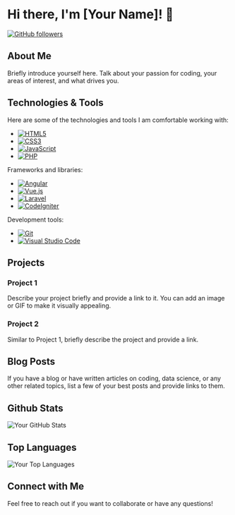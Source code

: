 # Hi there, I'm [Your Name]! 👋

[![GitHub followers](https://img.shields.io/github/followers/MrMojoRising777?label=Follow&style=social)](https://github.com/MrMojoRising777)

## About Me

Briefly introduce yourself here. Talk about your passion for coding, your areas of interest, and what drives you.

## Technologies & Tools

Here are some of the technologies and tools I am comfortable working with:

- <a target="_blank" rel="noopener noreferrer nofollow" href="https://img.shields.io/badge/html5-%23E34F26.svg?style=for-the-badge&amp;logo=html5&amp;logoColor=white"><img src="https://img.shields.io/badge/html5-%23E34F26.svg?style=for-the-badge&amp;logo=html5&amp;logoColor=white" alt="HTML5"></a>
- <a target="_blank" rel="noopener noreferrer nofollow" href="https://img.shields.io/badge/css3-%231572B6.svg?style=for-the-badge&amp;logo=css3&amp;logoColor=white"><img src="https://img.shields.io/badge/css3-%231572B6.svg?style=for-the-badge&amp;logo=css3&amp;logoColor=white" alt="CSS3"></a>
- <a target="_blank" rel="noopener noreferrer nofollow" href="https://img.shields.io/badge/javascript-%23323330.svg?style=for-the-badge&amp;logo=javascript&amp;logoColor=%23F7DF1E"><img src="https://img.shields.io/badge/javascript-%23323330.svg?style=for-the-badge&amp;logo=javascript&amp;logoColor=%23F7DF1E" alt="JavaScript"></a>
- <a target="_blank" rel="noopener noreferrer nofollow" href="https://img.shields.io/badge/php-%23777BB4.svg?style=for-the-badge&amp;logo=php&amp;logoColor=white"><img src="https://img.shields.io/badge/php-%23777BB4.svg?style=for-the-badge&amp;logo=php&amp;logoColor=white" alt="PHP"></a>

Frameworks and libraries:

- <a target="_blank" rel="noopener noreferrer nofollow" href="https://img.shields.io/badge/angular-%23DD0031.svg?style=for-the-badge&amp;logo=angular&amp;logoColor=white"><img src="https://img.shields.io/badge/angular-%23DD0031.svg?style=for-the-badge&amp;logo=angular&amp;logoColor=white" alt="Angular"></a>
- <a target="_blank" rel="noopener noreferrer nofollow" href="https://img.shields.io/badge/vuejs-%2335495e.svg?style=for-the-badge&amp;logo=vue.js&amp;logoColor=%234FC08D"><img src="https://img.shields.io/badge/vuejs-%2335495e.svg?style=for-the-badge&amp;logo=vue.js&amp;logoColor=%234FC08D" alt="Vue.js"></a>
- <a target="_blank" rel="noopener noreferrer nofollow" href="https://img.shields.io/badge/laravel-%23FF2D20.svg?style=for-the-badge&amp;logo=laravel&amp;logoColor=white"><img src="https://img.shields.io/badge/laravel-%23FF2D20.svg?style=for-the-badge&amp;logo=laravel&amp;logoColor=white" alt="Laravel"></a>
- <a target="_blank" rel="noopener noreferrer nofollow" href="https://img.shields.io/badge/codeigniter-%23EF4223.svg?style=for-the-badge&amp;logo=codeigniter&amp;logoColor=white"><img src="https://img.shields.io/badge/codeigniter-%23EF4223.svg?style=for-the-badge&amp;logo=codeigniter&amp;logoColor=white" alt="CodeIgniter"></a>

Development tools:

- <a target="_blank" rel="noopener noreferrer nofollow" href="https://img.shields.io/badge/git-%23F05033.svg?style=for-the-badge&amp;logo=git&amp;logoColor=white"><img src="https://img.shields.io/badge/git-%23F05033.svg?style=for-the-badge&amp;logo=git&amp;logoColor=white" alt="Git"></a>
- <a target="_blank" rel="noopener noreferrer nofollow" href="https://img.shields.io/badge/visualstudiocode-%23007ACC.svg?style=for-the-badge&amp;logo=visual-studio-code&amp;logoColor=white"><img src="https://img.shields.io/badge/visualstudiocode-%23007ACC.svg?style=for-the-badge&amp;logo=visual-studio-code&amp;logoColor=white" alt="Visual Studio Code"></a>

## Projects

### Project 1
Describe your project briefly and provide a link to it. You can add an image or GIF to make it visually appealing.

### Project 2
Similar to Project 1, briefly describe the project and provide a link.

## Blog Posts

If you have a blog or have written articles on coding, data science, or any other related topics, list a few of your best posts and provide links to them.

## Github Stats

![Your GitHub Stats](https://github-readme-stats.vercel.app/api?username=MrMojoRising777&show_icons=true&hide=issues,contribs&theme=radical)

## Top Languages

![Your Top Languages](https://github-readme-stats.vercel.app/api/top-langs/?username=MrMojoRising777&layout=compact&theme=radical)

## Connect with Me


Feel free to reach out if you want to collaborate or have any questions!
